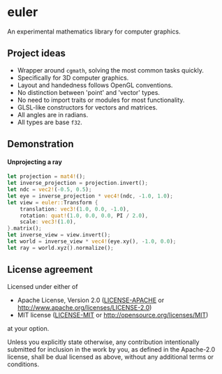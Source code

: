 # euler

An experimental mathematics library for computer graphics.

## Project ideas

 * Wrapper around `cgmath`, solving the most common tasks quickly.
 * Specifically for 3D computer graphics.
 * Layout and handedness follows OpenGL conventions.
 * No distinction between 'point' and 'vector' types.
 * No need to import traits or modules for most functionality.
 * GLSL-like constructors for vectors and matrices.
 * All angles are in radians.
 * All types are base `f32`.

## Demonstration

#### Unprojecting a ray

```rust
let projection = mat4!();
let inverse_projection = projection.invert();
let ndc = vec2!(-0.5, 0.5);
let eye = inverse_projection * vec4!(ndc, -1.0, 1.0);
let view = euler::Transform {
    translation: vec3!(1.0, 0.0, -1.0),
    rotation: quat!(1.0, 0.0, 0.0, PI / 2.0),
    scale: vec3!(1.0),
}.matrix();
let inverse_view = view.invert();
let world = inverse_view * vec4!(eye.xy(), -1.0, 0.0);
let ray = world.xyz().normalize();
```

## License agreement

Licensed under either of

 * Apache License, Version 2.0
   ([LICENSE-APACHE](LICENSE-APACHE) or http://www.apache.org/licenses/LICENSE-2.0)
 * MIT license
   ([LICENSE-MIT](LICENSE-MIT) or http://opensource.org/licenses/MIT)

at your option.

Unless you explicitly state otherwise, any contribution intentionally submitted
for inclusion in the work by you, as defined in the Apache-2.0 license, shall be
dual licensed as above, without any additional terms or conditions.

